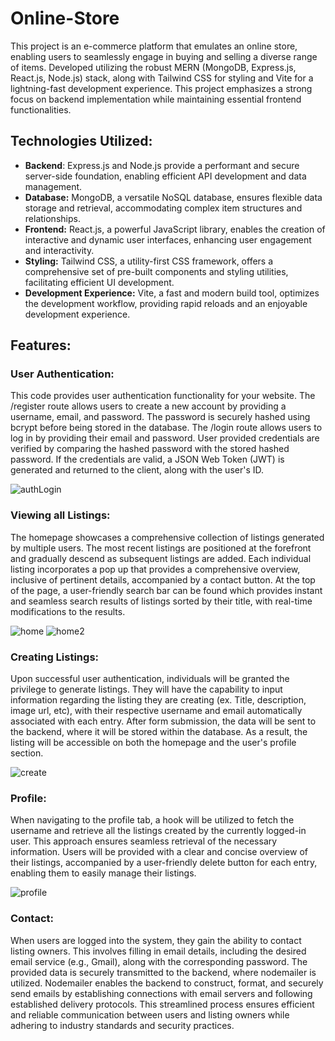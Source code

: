 # Online-Store

This project is an e-commerce platform that emulates an online store, enabling users to seamlessly engage in buying and selling a diverse range of items. Developed utilizing the robust MERN (MongoDB, Express.js, React.js, Node.js) stack, along with Tailwind CSS for styling and Vite for a lightning-fast development experience. This project emphasizes a strong focus on backend implementation while maintaining essential frontend functionalities.

## Technologies Utilized:

-   **Backend**: Express.js and Node.js provide a performant and secure server-side foundation, enabling efficient API development and data management.
-   **Database:** MongoDB, a versatile NoSQL database, ensures flexible data storage and retrieval, accommodating complex item structures and relationships.
-   **Frontend:** React.js, a powerful JavaScript library, enables the creation of interactive and dynamic user interfaces, enhancing user engagement and interactivity.
-   **Styling:** Tailwind CSS, a utility-first CSS framework, offers a comprehensive set of pre-built components and styling utilities, facilitating efficient UI development.
-   **Development Experience:** Vite, a fast and modern build tool, optimizes the development workflow, providing rapid reloads and an enjoyable development experience.

## Features:

### User Authentication:

This code provides user authentication functionality for your website. The /register route allows users to create a new account by providing a username, email, and password. The password is securely hashed using bcrypt before being stored in the database. The /login route allows users to log in by providing their email and password. User provided credentials are verified by comparing the hashed password with the stored hashed password. If the credentials are valid, a JSON Web Token (JWT) is generated and returned to the client, along with the user's ID.

![authLogin](https://github.com/BradleyBeamish/online-store/assets/94769611/a555033c-5b6d-4199-a1b8-58707b92bd70)

### Viewing all Listings:

The homepage showcases a comprehensive collection of listings generated by multiple users. The most recent listings are positioned at the forefront and gradually descend as subsequent listings are added. Each individual listing incorporates a pop up that provides a comprehensive overview, inclusive of pertinent details, accompanied by a contact button. At the top of the page, a user-friendly search bar can be found which provides instant and seamless search results of listings sorted by their title, with real-time modifications to the results.

![home](https://github.com/BradleyBeamish/online-store/assets/94769611/4170bc4f-f6ce-41f2-b8c8-ef90326aa4d8)
![home2](https://github.com/BradleyBeamish/online-store/assets/94769611/c353591f-796d-43fc-8cbe-e6338461e217)

### Creating Listings:

Upon successful user authentication, individuals will be granted the privilege to generate listings. They will have the capability to input information regarding the listing they are creating (ex. Title, description, image url, etc), with their respective username and email automatically associated with each entry. After form submission, the data will be sent to the backend, where it will be stored within the database. As a result, the listing will be accessible on both the homepage and the user's profile section.

![create](https://github.com/BradleyBeamish/online-store/assets/94769611/a0d6e075-2484-4f0a-8239-8880832183c5)

### Profile:

When navigating to the profile tab, a hook will be utilized to fetch the username and retrieve all the listings created by the currently logged-in user. This approach ensures seamless retrieval of the necessary information. Users will be provided with a clear and concise overview of their listings, accompanied by a user-friendly delete button for each entry, enabling them to easily manage their listings.

![profile](https://github.com/BradleyBeamish/online-store/assets/94769611/4e91b058-6f35-4381-82bc-e3352df14f45)

### Contact:

When users are logged into the system, they gain the ability to contact listing owners. This involves filling in email details, including the desired email service (e.g., Gmail), along with the corresponding password. The provided data is securely transmitted to the backend, where nodemailer is utilized. Nodemailer enables the backend to construct, format, and securely send emails by establishing connections with email servers and following established delivery protocols. This streamlined process ensures efficient and reliable communication between users and listing owners while adhering to industry standards and security practices.
